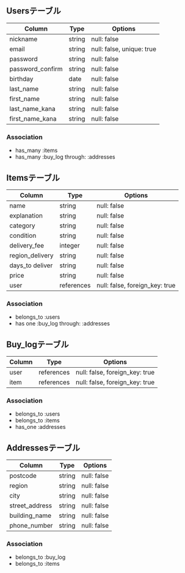 ## Usersテーブル

|Column            |Type     |Options                    |
| -----------------|---------|---------------------------|
| nickname         | string  | null: false               |
| email            | string  | null: false, unique: true |
| password         | string  | null: false               |
| password_confirm | string  | null: false               |
| birthday         | date    | null: false               |
| last_name        | string  | null: false               |
| first_name       | string  | null: false               |
| last_name_kana   | string  | null: false               |
| first_name_kana  | string  | null: false               |

### Association
- has_many :items
- has_many :buy_log through: :addresses


## Itemsテーブル

| Column          | Type    | Options                            |
| ----------------|---------|------------------------------------|
| name            | string  | null: false                        |
| explanation     | string  | null: false                        |
| category        | string  | null: false                        |
| condition       | string  | null: false                        |
| delivery_fee    | integer | null: false                        |
| region_delivery | string  | null: false                        |
| days_to deliver | string  | null: false                        |
| price           | string  | null: false                        |
| user            | references  | null: false, foreign_key: true |

### Association

- belongs_to :users
- has one :buy_log through: :addresses

## Buy_logテーブル

| Column          | Type    | Options                            |
| --------------- | ------- | ----------------------------
| user | references | null: false, foreign_key: true |
| item | references | null: false, foreign_key: true |

### Association

- belongs_to :users
- belongs_to :items
- has_one :addresses

## Addressesテーブル

| Column          | Type    | Options                            |
| ----------------|---------|------------------------------------|
| postcode | string | null: false |
| region | string | null: false |
| city | string | null: false |
| street_address | string | null: false |
| building_name | string | null: false |
| phone_number | string | null: false |

### Association

- belongs_to :buy_log
- belongs_to :items
